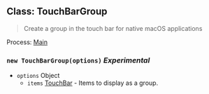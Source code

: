 ## Class: TouchBarGroup

> Create a group in the touch bar for native macOS applications

Process: [Main](../tutorial/quick-start.md#main-process)

### `new TouchBarGroup(options)` _Experimental_

- `options` Object
  - `items` [TouchBar](touch-bar.md) - Items to display as a group.
